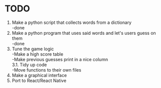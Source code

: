 # TODO
1. Make a python script that collects words from a dictionary  
	-done
2. Make a python program that uses said words and let's users guess on them  
	-done
3. Tune the game logic  
	-Make a high score table  
	-Make previous guesses print in a nice column  
3.1. Tidy up code  
	-Move functions to their own files  
4. Make a graphical interface  
5. Port to React/React Native  
